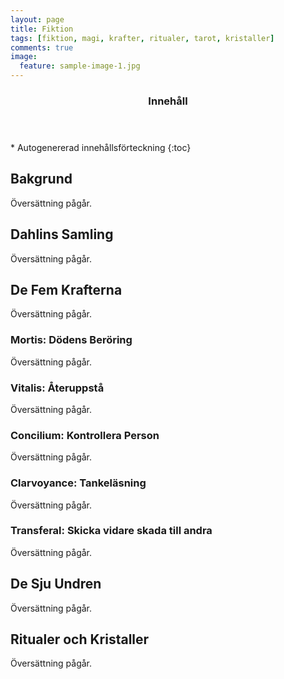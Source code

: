 ```yaml
---
layout: page
title: Fiktion
tags: [fiktion, magi, krafter, ritualer, tarot, kristaller]
comments: true
image:
  feature: sample-image-1.jpg
---
```


<section id="table-of-contents" class="toc">
  <header>
    <h3>Innehåll</h3>
  </header>
<div id="drawer" markdown="1">
*  Autogenererad innehållsförteckning
{:toc}
</div>
</section><!-- /#table-of-contents -->

## Bakgrund

Översättning pågår.

## Dahlins Samling

Översättning pågår.

## De Fem Krafterna

Översättning pågår.

### Mortis: Dödens Beröring

Översättning pågår.

### Vitalis: Återuppstå

Översättning pågår.

### Concilium: Kontrollera Person

Översättning pågår.

### Clarvoyance: Tankeläsning

Översättning pågår.

### Transferal: Skicka vidare skada till andra

Översättning pågår.

## De Sju Undren

Översättning pågår.

## Ritualer och Kristaller

Översättning pågår.
